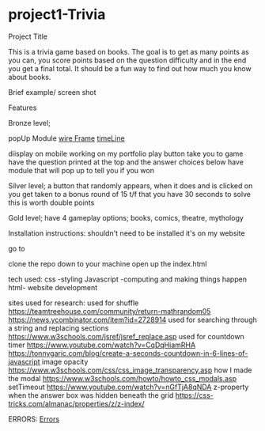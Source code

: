 # project1-Trivia

Project Title

This is a trivia game based on books. The goal is to get as many points as you can, you score points based on the question difficulty and in the end you get a final total. It should be a fun way to find out how much you know about books.

Brief example/ screen shot

Features

Bronze level; 

popUp Module
[wire Frame](https://docs.google.com/document/d/1AUF9G_0aoVmGFE_eAr_iTa7O7XiKT4cOiV5SK1tmMww/edit?usp=sharing)
[timeLine](https://docs.google.com/document/d/1pVFWI9Ffss8oMElsgsvctqHnRwYWj5Z9JsQl2UhS644/edit?usp=sharing)


diisplay on mobile
working on my portfolio
play button take you to game
have the question printed at the top and the answer choices below
have module that will pop up to tell you if you won

Silver level;
a button that randomly appears, when it does and is clicked on you get taken to a bonus round of 15 t/f that you have 30 seconds to solve
this is worth double points

Gold level;
have 4 gameplay options; books, comics, theatre, mythology

Installation instructions:
shouldn't need to be installed it's on my website

go to 
<!-- git repo name here -->
clone the repo down to your machine
open up the index.html

tech used:
css -styling
Javascript -computing and making things happen
html- website development

sites used for research:
used for shuffle
https://teamtreehouse.com/community/return-mathrandom05
https://news.ycombinator.com/item?id=2728914
used for searching through a string and replacing sections
https://www.w3schools.com/jsref/jsref_replace.asp
used for countdown timer
https://www.youtube.com/watch?v=CqDqHiamRHA
https://tonnygaric.com/blog/create-a-seconds-countdown-in-6-lines-of-javascript
image opacity
https://www.w3schools.com/css/css_image_transparency.asp
how I made the modal
https://www.w3schools.com/howto/howto_css_modals.asp
setTimeout
https://www.youtube.com/watch?v=nGfTjA8qNDA
z-property when the answer box was hidden beneath the grid
https://css-tricks.com/almanac/properties/z/z-index/


ERRORS:
[Errors](https://drive.google.com/open?id=1KoQ6pCPQxt_Sp7UDT-Z0SfrdnA-elOET)